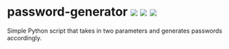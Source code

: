 # password-generator ![](https://img.shields.io/travis/rbstrachan/password-generator.svg) ![](https://img.shields.io/codeclimate/maintainability/rbstrachan/password-generator.svg) ![](https://img.shields.io/github/issues/rbstrachan/password-generator.svg)
Simple Python script that takes in two parameters and generates passwords accordingly.
